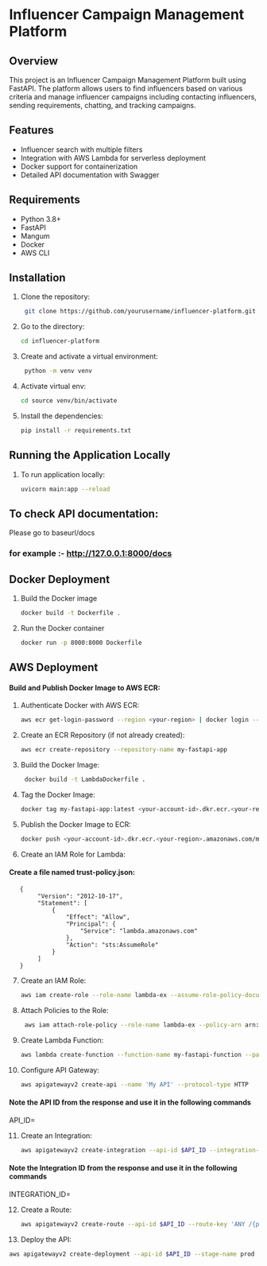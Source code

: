 # Influencer Campaign Management Platform

## Overview

This project is an Influencer Campaign Management Platform built using FastAPI. The platform allows users to find influencers based on various criteria and manage influencer campaigns including contacting influencers, sending requirements, chatting, and tracking campaigns.

## Features

- Influencer search with multiple filters
- Integration with AWS Lambda for serverless deployment
- Docker support for containerization
- Detailed API documentation with Swagger

## Requirements

- Python 3.8+
- FastAPI
- Mangum
- Docker
- AWS CLI

## Installation

1. Clone the repository:

    ````bash
     git clone https://github.com/yourusername/influencer-platform.git
    ````

2. Go to the directory:

     ````bash 
     cd influencer-platform 
     ````

3. Create and activate a virtual environment:
    ````bash
     python -m venv venv
    ````
4. Activate virtual env:
    ````bash
    cd source venv/bin/activate  
    ````
3. Install the dependencies:
    ````bash
    pip install -r requirements.txt
    ````

## Running the Application Locally 

1. To run application locally:
    ````bash
    uvicorn main:app --reload
    ````
   
## To check API documentation:
   Please go to baseurl/docs

   ### for example :- http://127.0.0.1:8000/docs

## Docker Deployment

1. Build the Docker image
    ````bash
    docker build -t Dockerfile .
    ````
   
2. Run the Docker container
    ````bash 
    docker run -p 8000:8000 Dockerfile
   ````

## AWS Deployment

#### Build and Publish Docker Image to AWS ECR:



1. Authenticate Docker with AWS ECR:
    ```bash
    aws ecr get-login-password --region <your-region> | docker login --username AWS --password-stdin <your-account-id>.dkr.ecr.<your-region>.amazonaws.com
    ```  

2. Create an ECR Repository (if not already created):
    ````bash
    aws ecr create-repository --repository-name my-fastapi-app
    ````
   
3. Build the Docker Image:
    ````bash
     docker build -t LambdaDockerfile .
    ````
4. Tag the Docker Image:
    ````bash
    docker tag my-fastapi-app:latest <your-account-id>.dkr.ecr.<your-region>.amazonaws.com/my-fastapi-app:latest
    ````
   
5. Publish the Docker Image to ECR:
    ````bash
    docker push <your-account-id>.dkr.ecr.<your-region>.amazonaws.com/my-fastapi-app:latest
   ````

6. Create an IAM Role for Lambda:

#### Create a file named trust-policy.json:

       {
            "Version": "2012-10-17",
            "Statement": [
                {
                    "Effect": "Allow",
                    "Principal": {
                        "Service": "lambda.amazonaws.com"
                    },
                    "Action": "sts:AssumeRole"
                }
            ]
       }

7. Create an IAM Role:
    ````bash
    aws iam create-role --role-name lambda-ex --assume-role-policy-document file://trust-policy.json
    ````
8. Attach Policies to the Role:
   ```bash
    aws iam attach-role-policy --role-name lambda-ex --policy-arn arn:aws:iam::aws:policy/service-role/AWSLambdaBasicExecutionRole 
   ````

9. Create Lambda Function:
    ````bash
    aws lambda create-function --function-name my-fastapi-function --package-type Image --code ImageUri=<your-account-id>.dkr.ecr.<your-region>.amazonaws.com/my-fastapi-app:latest --role arn:aws:iam::<your-account-id>:role/lambda-ex
    ````
   
10. Configure API Gateway:
    ```bash
    aws apigatewayv2 create-api --name 'My API' --protocol-type HTTP
    ```
#### Note the API ID from the response and use it in the following commands
API_ID=<api-id>

11. Create an Integration:
    ````bash
    aws apigatewayv2 create-integration --api-id $API_ID --integration-type AWS_PROXY --integration-uri arn:aws:apigateway:<your-region>:lambda:path/2015-03-31/functions/arn:aws:lambda:<your-region>:<your-account-id>:function:my-fastapi-function/invocations
    ````
    
#### Note the Integration ID from the response and use it in the following commands
INTEGRATION_ID=<integration-id>

12. Create a Route:
    ````bash
    aws apigatewayv2 create-route --api-id $API_ID --route-key 'ANY /{proxy+}' --target integrations/$INTEGRATION_ID
    ````
    
13. Deploy the API:
   ````bash
   aws apigatewayv2 create-deployment --api-id $API_ID --stage-name prod
   ````